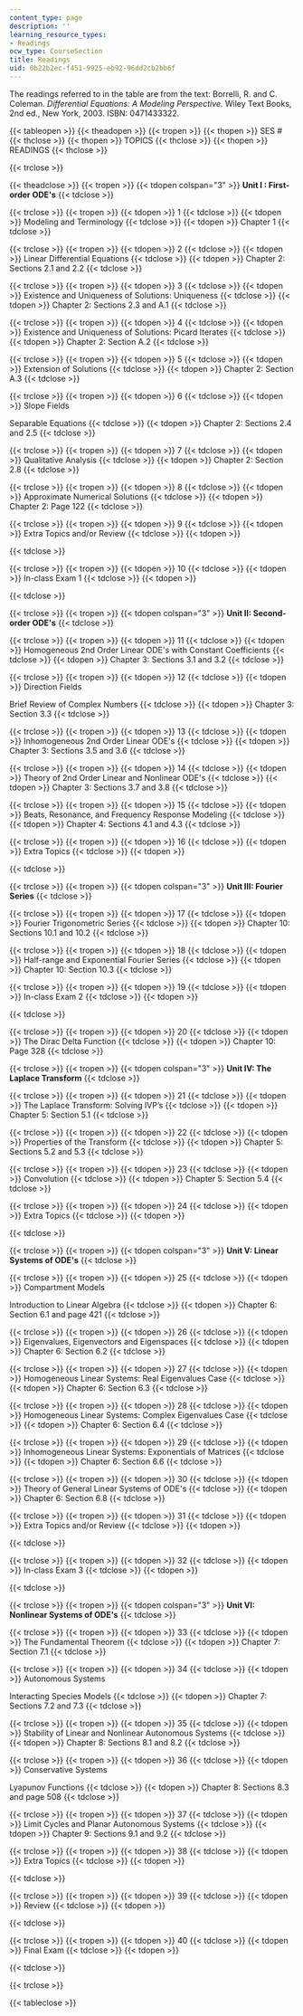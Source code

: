 ```yaml
---
content_type: page
description: ''
learning_resource_types:
- Readings
ocw_type: CourseSection
title: Readings
uid: 0b22b2ec-f451-9925-eb92-96dd2cb2bb6f
---
```


The readings referred to in the table are from the text: Borrelli, R. and C. Coleman. _Differential Equations: A Modeling Perspective._ Wiley Text Books, 2nd ed., New York, 2003. ISBN: 0471433322.

{{< tableopen >}}
{{< theadopen >}}
{{< tropen >}}
{{< thopen >}}
SES #
{{< thclose >}}
{{< thopen >}}
TOPICS
{{< thclose >}}
{{< thopen >}}
READINGS
{{< thclose >}}

{{< trclose >}}

{{< theadclose >}}
{{< tropen >}}
{{< tdopen colspan="3" >}}
**Unit I : First-order ODE's**
{{< tdclose >}}

{{< trclose >}}
{{< tropen >}}
{{< tdopen >}}
1
{{< tdclose >}}
{{< tdopen >}}
Modeling and Terminology
{{< tdclose >}}
{{< tdopen >}}
Chapter 1
{{< tdclose >}}

{{< trclose >}}
{{< tropen >}}
{{< tdopen >}}
2
{{< tdclose >}}
{{< tdopen >}}
Linear Differential Equations
{{< tdclose >}}
{{< tdopen >}}
Chapter 2: Sections 2.1 and 2.2
{{< tdclose >}}

{{< trclose >}}
{{< tropen >}}
{{< tdopen >}}
3
{{< tdclose >}}
{{< tdopen >}}
Existence and Uniqueness of Solutions: Uniqueness
{{< tdclose >}}
{{< tdopen >}}
Chapter 2: Sections 2.3 and A.1
{{< tdclose >}}

{{< trclose >}}
{{< tropen >}}
{{< tdopen >}}
4
{{< tdclose >}}
{{< tdopen >}}
Existence and Uniqueness of Solutions: Picard Iterates
{{< tdclose >}}
{{< tdopen >}}
Chapter 2: Section A.2
{{< tdclose >}}

{{< trclose >}}
{{< tropen >}}
{{< tdopen >}}
5
{{< tdclose >}}
{{< tdopen >}}
Extension of Solutions
{{< tdclose >}}
{{< tdopen >}}
Chapter 2: Section A.3
{{< tdclose >}}

{{< trclose >}}
{{< tropen >}}
{{< tdopen >}}
6
{{< tdclose >}}
{{< tdopen >}}
Slope Fields  
  
Separable Equations
{{< tdclose >}}
{{< tdopen >}}
Chapter 2: Sections 2.4 and 2.5
{{< tdclose >}}

{{< trclose >}}
{{< tropen >}}
{{< tdopen >}}
7
{{< tdclose >}}
{{< tdopen >}}
Qualitative Analysis
{{< tdclose >}}
{{< tdopen >}}
Chapter 2: Section 2.8
{{< tdclose >}}

{{< trclose >}}
{{< tropen >}}
{{< tdopen >}}
8
{{< tdclose >}}
{{< tdopen >}}
Approximate Numerical Solutions
{{< tdclose >}}
{{< tdopen >}}
Chapter 2: Page 122
{{< tdclose >}}

{{< trclose >}}
{{< tropen >}}
{{< tdopen >}}
9
{{< tdclose >}}
{{< tdopen >}}
Extra Topics and/or Review
{{< tdclose >}}
{{< tdopen >}}

{{< tdclose >}}

{{< trclose >}}
{{< tropen >}}
{{< tdopen >}}
10
{{< tdclose >}}
{{< tdopen >}}
In-class Exam 1
{{< tdclose >}}
{{< tdopen >}}

{{< tdclose >}}

{{< trclose >}}
{{< tropen >}}
{{< tdopen colspan="3" >}}
**Unit II: Second-order ODE's**
{{< tdclose >}}

{{< trclose >}}
{{< tropen >}}
{{< tdopen >}}
11
{{< tdclose >}}
{{< tdopen >}}
Homogeneous 2nd Order Linear ODE's with Constant Coefficients
{{< tdclose >}}
{{< tdopen >}}
Chapter 3: Sections 3.1 and 3.2
{{< tdclose >}}

{{< trclose >}}
{{< tropen >}}
{{< tdopen >}}
12
{{< tdclose >}}
{{< tdopen >}}
Direction Fields  
  
Brief Review of Complex Numbers
{{< tdclose >}}
{{< tdopen >}}
Chapter 3: Section 3.3
{{< tdclose >}}

{{< trclose >}}
{{< tropen >}}
{{< tdopen >}}
13
{{< tdclose >}}
{{< tdopen >}}
Inhomogeneous 2nd Order Linear ODE's
{{< tdclose >}}
{{< tdopen >}}
Chapter 3: Sections 3.5 and 3.6
{{< tdclose >}}

{{< trclose >}}
{{< tropen >}}
{{< tdopen >}}
14
{{< tdclose >}}
{{< tdopen >}}
Theory of 2nd Order Linear and Nonlinear ODE's
{{< tdclose >}}
{{< tdopen >}}
Chapter 3: Sections 3.7 and 3.8
{{< tdclose >}}

{{< trclose >}}
{{< tropen >}}
{{< tdopen >}}
15
{{< tdclose >}}
{{< tdopen >}}
Beats, Resonance, and Frequency Response Modeling
{{< tdclose >}}
{{< tdopen >}}
Chapter 4: Sections 4.1 and 4.3
{{< tdclose >}}

{{< trclose >}}
{{< tropen >}}
{{< tdopen >}}
16
{{< tdclose >}}
{{< tdopen >}}
Extra Topics
{{< tdclose >}}
{{< tdopen >}}

{{< tdclose >}}

{{< trclose >}}
{{< tropen >}}
{{< tdopen colspan="3" >}}
**Unit III: Fourier Series**
{{< tdclose >}}

{{< trclose >}}
{{< tropen >}}
{{< tdopen >}}
17
{{< tdclose >}}
{{< tdopen >}}
Fourier Trigonometric Series
{{< tdclose >}}
{{< tdopen >}}
Chapter 10: Sections 10.1 and 10.2
{{< tdclose >}}

{{< trclose >}}
{{< tropen >}}
{{< tdopen >}}
18
{{< tdclose >}}
{{< tdopen >}}
Half-range and Exponential Fourier Series
{{< tdclose >}}
{{< tdopen >}}
Chapter 10: Section 10.3
{{< tdclose >}}

{{< trclose >}}
{{< tropen >}}
{{< tdopen >}}
19
{{< tdclose >}}
{{< tdopen >}}
In-class Exam 2
{{< tdclose >}}
{{< tdopen >}}

{{< tdclose >}}

{{< trclose >}}
{{< tropen >}}
{{< tdopen >}}
20
{{< tdclose >}}
{{< tdopen >}}
The Dirac Delta Function
{{< tdclose >}}
{{< tdopen >}}
Chapter 10: Page 328
{{< tdclose >}}

{{< trclose >}}
{{< tropen >}}
{{< tdopen colspan="3" >}}
**Unit IV: The Laplace Transform**
{{< tdclose >}}

{{< trclose >}}
{{< tropen >}}
{{< tdopen >}}
21
{{< tdclose >}}
{{< tdopen >}}
The Laplace Transform: Solving IVP’s
{{< tdclose >}}
{{< tdopen >}}
Chapter 5: Section 5.1
{{< tdclose >}}

{{< trclose >}}
{{< tropen >}}
{{< tdopen >}}
22
{{< tdclose >}}
{{< tdopen >}}
Properties of the Transform
{{< tdclose >}}
{{< tdopen >}}
Chapter 5: Sections 5.2 and 5.3
{{< tdclose >}}

{{< trclose >}}
{{< tropen >}}
{{< tdopen >}}
23
{{< tdclose >}}
{{< tdopen >}}
Convolution
{{< tdclose >}}
{{< tdopen >}}
Chapter 5: Section 5.4
{{< tdclose >}}

{{< trclose >}}
{{< tropen >}}
{{< tdopen >}}
24
{{< tdclose >}}
{{< tdopen >}}
Extra Topics
{{< tdclose >}}
{{< tdopen >}}

{{< tdclose >}}

{{< trclose >}}
{{< tropen >}}
{{< tdopen colspan="3" >}}
**Unit V: Linear Systems of ODE's**
{{< tdclose >}}

{{< trclose >}}
{{< tropen >}}
{{< tdopen >}}
25
{{< tdclose >}}
{{< tdopen >}}
Compartment Models  
  
Introduction to Linear Algebra
{{< tdclose >}}
{{< tdopen >}}
Chapter 6: Section 6.1 and page 421
{{< tdclose >}}

{{< trclose >}}
{{< tropen >}}
{{< tdopen >}}
26
{{< tdclose >}}
{{< tdopen >}}
Eigenvalues, Eigenvectors and Eigenspaces
{{< tdclose >}}
{{< tdopen >}}
Chapter 6: Section 6.2
{{< tdclose >}}

{{< trclose >}}
{{< tropen >}}
{{< tdopen >}}
27
{{< tdclose >}}
{{< tdopen >}}
Homogeneous Linear Systems: Real Eigenvalues Case
{{< tdclose >}}
{{< tdopen >}}
Chapter 6: Section 6.3
{{< tdclose >}}

{{< trclose >}}
{{< tropen >}}
{{< tdopen >}}
28
{{< tdclose >}}
{{< tdopen >}}
Homogeneous Linear Systems: Complex Eigenvalues Case
{{< tdclose >}}
{{< tdopen >}}
Chapter 6: Section 6.4
{{< tdclose >}}

{{< trclose >}}
{{< tropen >}}
{{< tdopen >}}
29
{{< tdclose >}}
{{< tdopen >}}
Inhomogeneous Linear Systems: Exponentials of Matrices
{{< tdclose >}}
{{< tdopen >}}
Chapter 6: Section 6.6
{{< tdclose >}}

{{< trclose >}}
{{< tropen >}}
{{< tdopen >}}
30
{{< tdclose >}}
{{< tdopen >}}
Theory of General Linear Systems of ODE's
{{< tdclose >}}
{{< tdopen >}}
Chapter 6: Section 6.8
{{< tdclose >}}

{{< trclose >}}
{{< tropen >}}
{{< tdopen >}}
31
{{< tdclose >}}
{{< tdopen >}}
Extra Topics and/or Review
{{< tdclose >}}
{{< tdopen >}}

{{< tdclose >}}

{{< trclose >}}
{{< tropen >}}
{{< tdopen >}}
32
{{< tdclose >}}
{{< tdopen >}}
In-class Exam 3
{{< tdclose >}}
{{< tdopen >}}

{{< tdclose >}}

{{< trclose >}}
{{< tropen >}}
{{< tdopen colspan="3" >}}
**Unit VI: Nonlinear Systems of ODE's**
{{< tdclose >}}

{{< trclose >}}
{{< tropen >}}
{{< tdopen >}}
33
{{< tdclose >}}
{{< tdopen >}}
The Fundamental Theorem
{{< tdclose >}}
{{< tdopen >}}
Chapter 7: Section 7.1
{{< tdclose >}}

{{< trclose >}}
{{< tropen >}}
{{< tdopen >}}
34
{{< tdclose >}}
{{< tdopen >}}
Autonomous Systems  
  
Interacting Species Models
{{< tdclose >}}
{{< tdopen >}}
Chapter 7: Sections 7.2 and 7.3
{{< tdclose >}}

{{< trclose >}}
{{< tropen >}}
{{< tdopen >}}
35
{{< tdclose >}}
{{< tdopen >}}
Stability of Linear and Nonlinear Autonomous Systems
{{< tdclose >}}
{{< tdopen >}}
Chapter 8: Sections 8.1 and 8.2
{{< tdclose >}}

{{< trclose >}}
{{< tropen >}}
{{< tdopen >}}
36
{{< tdclose >}}
{{< tdopen >}}
Conservative Systems  
  
Lyapunov Functions
{{< tdclose >}}
{{< tdopen >}}
Chapter 8: Sections 8.3 and page 508
{{< tdclose >}}

{{< trclose >}}
{{< tropen >}}
{{< tdopen >}}
37
{{< tdclose >}}
{{< tdopen >}}
Limit Cycles and Planar Autonomous Systems
{{< tdclose >}}
{{< tdopen >}}
Chapter 9: Sections 9.1 and 9.2
{{< tdclose >}}

{{< trclose >}}
{{< tropen >}}
{{< tdopen >}}
38
{{< tdclose >}}
{{< tdopen >}}
Extra Topics
{{< tdclose >}}
{{< tdopen >}}

{{< tdclose >}}

{{< trclose >}}
{{< tropen >}}
{{< tdopen >}}
39
{{< tdclose >}}
{{< tdopen >}}
Review
{{< tdclose >}}
{{< tdopen >}}

{{< tdclose >}}

{{< trclose >}}
{{< tropen >}}
{{< tdopen >}}
40
{{< tdclose >}}
{{< tdopen >}}
Final Exam
{{< tdclose >}}
{{< tdopen >}}

{{< tdclose >}}

{{< trclose >}}

{{< tableclose >}}